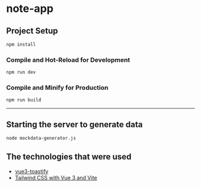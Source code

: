 # note-app

## Project Setup

```sh
npm install
```

### Compile and Hot-Reload for Development

```sh
npm run dev
```

### Compile and Minify for Production

```sh
npm run build
```

---

##  Starting the server to generate data
```sh
node mockdata-generator.js
```
## The technologies that were used

- [vue3-toastify](https://github.com/jerrywu001/vue3-toastify)
- [Tailwind CSS with Vue 3 and Vite](https://v2.tailwindcss.com/docs/guides/vue-3-vite)